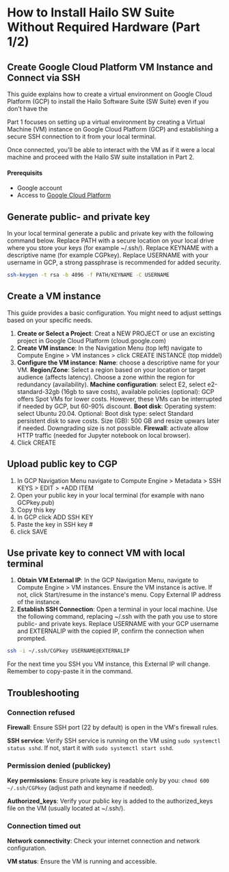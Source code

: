 # How to Install Hailo SW Suite Without Required Hardware (Part 1/2)

## Create Google Cloud Platform VM Instance and Connect via SSH
This guide explains how to create a virtual environment on Google Cloud Platform (GCP) to install the Hailo Software Suite (SW Suite) even if you don't have the 

Part 1 focuses on setting up a virtual environment by creating a Virtual Machine (VM) instance on Google Cloud Platform (GCP) and establishing a secure SSH connection to it from your local terminal. 

Once connected, you'll be able to interact with the VM as if it were a local machine and proceed with the Hailo SW suite installation in Part 2.

#### Prerequisits

- Google account
- Access to [Google Cloud Platform](https://console.cloud.google.com)

## Generate public- and private key

In your local terminal generate a public and private key with the following command below. Replace PATH with a secure location on your local drive where you store your keys (for example ~/.ssh/). Replace KEYNAME with a descriptive name (for example CGPkey). Replace USERNAME with your username in GCP, a strong passphrase is recommended for added security.
```sh
ssh-keygen -t rsa -b 4096 -f PATH/KEYNAME -C USERNAME
```

## Create a VM instance
This guide provides a basic configuration. You might need to adjust settings based on your specific needs.

1. **Create or Select a Project**: Creat a NEW PROJECT or use an excisting project in Google Cloud Platform (cloud.google.com)
2. **Create VM instance**: In the Navigation Menu (top left) navigate to Compute Engine > VM instances > click CREATE INSTANCE (top middel)
3. **Configure the VM instance**: 
**Name**: choose a descriptive name for your VM. **Region/Zone**: Select a region based on your location or target audience (affects latency). Choose a zone within the region for redundancy (availability). **Machine configuration**: select E2, select e2-standard-32gb (16gb to save costs), available policies (optional): GCP offers Spot VMs for lower costs. However, these VMs can be interrupted if needed by GCP, but 60-90% discount. **Boot disk**: Operating system: select Ubuntu 20.04. Optional: Boot disk type: select Standard persistent disk to save costs. Size (GB): 500 GB and resize upwars later if needed. Downgrading size is not possible. **Firewall**: activate allow HTTP traffic (needed for Jupyter notebook on local browser).
4. Click CREATE

## Upload public key to CGP

1. In GCP Navigation Menu navigate to Compute Engine > Metadata > SSH KEYS > EDIT > +ADD ITEM
2. Open your public key in your local terminal (for example with nano GCPkey.pub)
3. Copy this key
4. In GCP click ADD SSH KEY
5. Paste the key in SSH key #
6. click SAVE

## Use private key to connect VM with local terminal

1. **Obtain VM External IP**: In the GCP Navigation Menu, navigate to Compute Engine > VM instances. Ensure the VM instance is active. If not, click Start/resume in the instance's menu. Copy External IP address of the instance.
2. **Establish SSH Connection**: Open a terminal in your local machine. Use the following command, replacing ~/.ssh with the path you use to store public- and private keys. Replace USERNAME with your GCP username and EXTERNALIP with the copied IP, confirm  the connection when prompted.
```sh
ssh -i ~/.ssh/CGPkey USERNAME@EXTERNALIP
```
	
For the next time you SSH you VM instance, this External IP will change. Remember to copy-paste it in the command.

## Troubleshooting 

### Connection refused
**Firewall**: Ensure SSH port (22 by default) is open in the VM's firewall rules.

**SSH service**: Verify SSH service is running on the VM using `sudo systemctl status sshd`. If not, start it with `sudo systemctl start sshd`.

### Permission denied (publickey)
**Key permissions**: Ensure private key is readable only by you: `chmod 600 ~/.ssh/CGPkey` (adjust path and keyname if needed).

**Authorized_keys**: Verify your public key is added to the authorized_keys file on the VM (usually located at ~/.ssh/).

### Connection timed out
**Network connectivity**: Check your internet connection and network configuration.

**VM status**: Ensure the VM is running and accessible.
